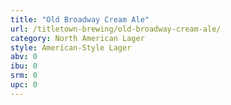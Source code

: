 ```yaml
---
title: "Old Broadway Cream Ale"
url: /titletown-brewing/old-broadway-cream-ale/
category: North American Lager
style: American-Style Lager
abv: 0
ibu: 0
srm: 0
upc: 0
---
```


